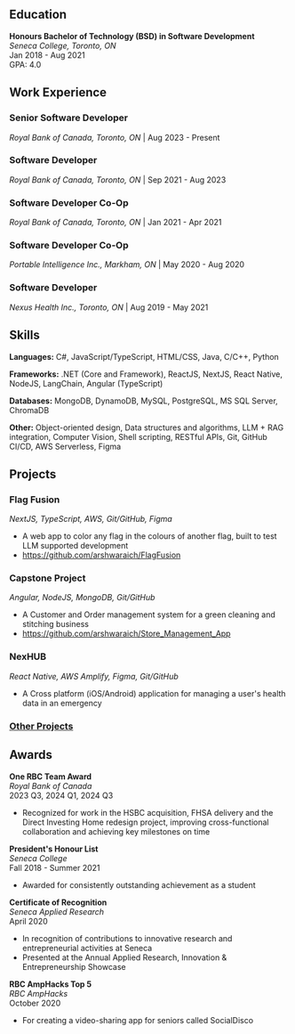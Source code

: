 ## Education
**Honours Bachelor of Technology (BSD) in Software Development**  
*Seneca College, Toronto, ON*  
Jan 2018 - Aug 2021  
GPA: 4.0

## Work Experience

### Senior Software Developer
*Royal Bank of Canada, Toronto, ON* | Aug 2023 - Present

### Software Developer
*Royal Bank of Canada, Toronto, ON* | Sep 2021 - Aug 2023

### Software Developer Co-Op
*Royal Bank of Canada, Toronto, ON* | Jan 2021 - Apr 2021

### Software Developer Co-Op
*Portable Intelligence Inc., Markham, ON* | May 2020 - Aug 2020

### Software Developer
*Nexus Health Inc., Toronto, ON* | Aug 2019 - May 2021

## Skills

**Languages:** C#, JavaScript/TypeScript, HTML/CSS, Java, C/C++, Python

**Frameworks:** .NET (Core and Framework), ReactJS, NextJS, React Native, NodeJS, LangChain, Angular (TypeScript)

**Databases:** MongoDB, DynamoDB, MySQL, PostgreSQL, MS SQL Server, ChromaDB

**Other:** Object-oriented design, Data structures and algorithms, LLM + RAG integration, Computer Vision, Shell scripting, RESTful APIs, Git, GitHub CI/CD, AWS Serverless, Figma

## Projects

### Flag Fusion
*NextJS, TypeScript, AWS, Git/GitHub, Figma*
- A web app to color any flag in the colours of another flag, built to test LLM supported development
- https://github.com/arshwaraich/FlagFusion

### Capstone Project
*Angular, NodeJS, MongoDB, Git/GitHub*
- A Customer and Order management system for a green cleaning and stitching business
- https://github.com/arshwaraich/Store_Management_App

### NexHUB
*React Native, AWS Amplify, Figma, Git/GitHub*
- A Cross platform (iOS/Android) application for managing a user's health data in an emergency

### [Other Projects](https://github.com/arshwaraich)

## Awards

**One RBC Team Award**  
*Royal Bank of Canada*  
2023 Q3, 2024 Q1, 2024 Q3
- Recognized for work in the HSBC acquisition, FHSA delivery and the Direct Investing Home redesign project, improving cross-functional collaboration and achieving key milestones on time

**President's Honour List**  
*Seneca College*  
Fall 2018 - Summer 2021
- Awarded for consistently outstanding achievement as a student

**Certificate of Recognition**  
*Seneca Applied Research*  
April 2020
- In recognition of contributions to innovative research and entrepreneurial activities at Seneca
- Presented at the Annual Applied Research, Innovation & Entrepreneurship Showcase

**RBC AmpHacks Top 5**  
*RBC AmpHacks*  
October 2020
- For creating a video-sharing app for seniors called SocialDisco